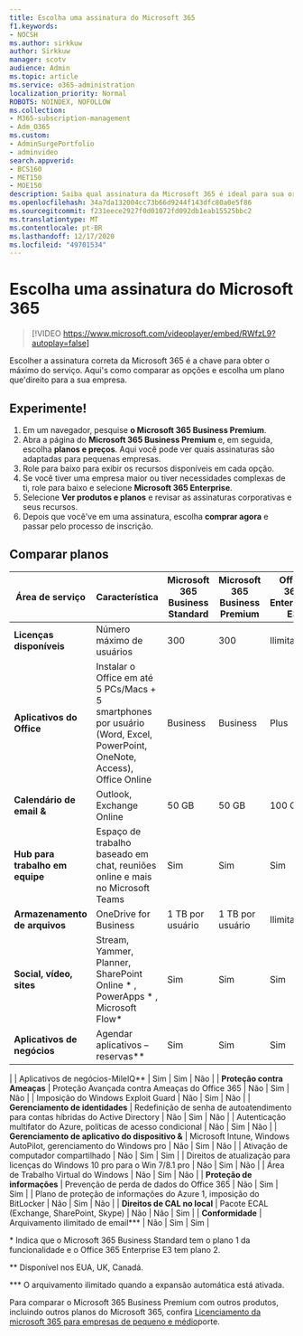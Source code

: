 ```yaml
---
title: Escolha uma assinatura do Microsoft 365
f1.keywords:
- NOCSH
ms.author: sirkkuw
author: Sirkkuw
manager: scotv
audience: Admin
ms.topic: article
ms.service: o365-administration
localization_priority: Normal
ROBOTS: NOINDEX, NOFOLLOW
ms.collection:
- M365-subscription-management
- Adm_O365
ms.custom:
- AdminSurgePortfolio
- adminvideo
search.appverid:
- BCS160
- MET150
- MOE150
description: Saiba qual assinatura da Microsoft 365 é ideal para sua organização.
ms.openlocfilehash: 34a7da132004cc73b66d9244f143dfc80a0e5f86
ms.sourcegitcommit: f231eece2927f0d01072fd092db1eab15525bbc2
ms.translationtype: MT
ms.contentlocale: pt-BR
ms.lasthandoff: 12/17/2020
ms.locfileid: "49701534"
---
```

# <a name="choose-a-microsoft-365-subscription"></a>Escolha uma assinatura do Microsoft 365

> [!VIDEO https://www.microsoft.com/videoplayer/embed/RWfzL9?autoplay=false]

Escolher a assinatura correta da Microsoft 365 é a chave para obter o máximo do serviço. Aqui&#39;s como comparar as opções e escolha um plano que&#39;direito para a sua empresa.

## <a name="try-it"></a>Experimente!

1. Em um navegador, pesquise  **o Microsoft 365 Business Premium**.
2. Abra a página do  **Microsoft 365 Business Premium**  e, em seguida, escolha  **planos e preços**. Aqui você pode ver quais assinaturas são adaptadas para pequenas empresas.
3. Role para baixo para exibir os recursos disponíveis em cada opção.
4. Se você tiver uma empresa maior ou tiver necessidades complexas de ti, role para baixo e selecione  **Microsoft 365 Enterprise**.
5. Selecione  **Ver produtos e planos** e revisar as assinaturas corporativas e seus recursos.
6. Depois que você&#39;ve em uma assinatura, escolha  **comprar agora** e passar pelo processo de inscrição.

## <a name="compare-plans"></a>Comparar planos

| **Área de serviço** | **Característica** | **Microsoft 365 Business Standard** | **Microsoft 365 Business Premium** | **Office 365 Enterprise E3** |
| --- | --- | --- | --- | --- |
| **Licenças disponíveis** | Número máximo de usuários | 300 | 300 | Ilimitado |
| **Aplicativos do Office** | Instalar o Office em até 5 PCs/Macs + 5 smartphones por usuário (Word, Excel, PowerPoint, OneNote, Access), Office Online | Business | Business | Plus |
| **Calendário de email &amp;** | Outlook, Exchange Online | 50 GB | 50 GB | 100 GB |
| **Hub para trabalho em equipe** | Espaço de trabalho baseado em chat, reuniões online e mais no Microsoft Teams | Sim | Sim | Sim |
| **Armazenamento de arquivos** | OneDrive for Business | 1 TB por usuário | 1 TB por usuário | Ilimitado |
| **Social, vídeo, sites** | Stream, Yammer, Planner, SharePoint Online \* , PowerApps \* , Microsoft Flow\* | Sim | Sim | Sim |
| **Aplicativos de negócios** | Agendar aplicativos – reservas\*\* | Sim | Sim | Sim |
|
 | Aplicativos de negócios-MileIQ\*\* | Sim | Sim | Não |
| **Proteção contra Ameaças** | Proteção Avançada contra Ameaças do Office 365 | Não | Sim | Não |
 | Imposição do Windows Exploit Guard | Não | Sim | Não |
| **Gerenciamento de identidades** | Redefinição de senha de autoatendimento para contas híbridas do Active Directory | Não | Sim | Não |
 | Autenticação multifator do Azure, políticas de acesso condicional | Não | Sim | Não |
| **Gerenciamento de aplicativo do dispositivo &amp;** | Microsoft Intune, Windows AutoPilot, gerenciamento do Windows pro | Não | Sim | Não |
 | Ativação de computador compartilhado | Não | Sim | Sim |
 | Direitos de atualização para licenças do Windows 10 pro para o Win 7/8.1 pro | Não | Sim | Não |
 | Área de Trabalho Virtual do Windows | Não | Sim | Não |
| **Proteção de informações** | Prevenção de perda de dados do Office 365 | Não | Sim | Sim |
 | Plano de proteção de informações do Azure 1, imposição do BitLocker | Não | Sim | Não |
| **Direitos de CAL no local** | Pacote ECAL (Exchange, SharePoint, Skype) | Não | Não | Sim |
| **Conformidade** | Arquivamento ilimitado de email\*\*\* | Não | Sim | Sim |

\* Indica que o Microsoft 365 Business Standard tem o plano 1 da funcionalidade e o Office 365 Enterprise E3 tem plano 2.

\*\* Disponível nos EUA, UK, Canadá.

\*\*\* O arquivamento ilimitado quando a expansão automática está ativada.

Para comparar o Microsoft 365 Business Premium com outros produtos, incluindo outros planos do Microsoft 365, confira [Licenciamento da microsoft 365 para empresas de pequeno e médio](https://docs.microsoft.com/office365/servicedescriptions/microsoft-365-service-descriptions/licensing-microsoft-365-in-smb)porte.